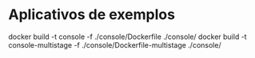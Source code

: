 # Aplicativos de exemplos

docker build -t console -f ./console/Dockerfile ./console/
docker build -t console-multistage -f ./console/Dockerfile-multistage ./console/